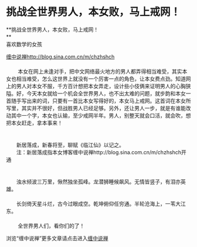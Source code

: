 挑战全世界男人，本女败，马上戒网！
====

			

                                               




 **挑战全世界男人，本女败，马上戒网！   
**　　   
喜欢数学的女孩 




[缠中说禅http://blog.sina.com.cn/m/chzhshch](http://blog.sina.com.cn/m/chzhshch)   
　　   
　　 本女在网上未逢对手，把中文网络最火地方的男人都弄得相当难受，其实本女也相当难受，怎么这世界上就没有一个厉害一点的角色，让本女费点劲。知道网上的男人对本女不服，千方百计想把本女弄走，设计些小伎俩来证明男人的心胸狭隘。好，今天本女就给一个机会全世界男人，也不出太难的问题，就步韵和本女一首随手写出来的词，只要有一首比本女写得好的，本女马上戒网。这首词在本女所写里，其实并不很好，但战胜男人已经足够。另外，还让男人一步，就是有谁能改动其中一个字，本女也认输，至少戒网半年。男人，别整天就会口活，就会吹，想把本女赶走，拿本事来！   
　　   
　　   
　　新居落成，新春将至，聊赋《临江仙》以记之。   
　　注：新居落成指本女博客缠中说禅http://blog.sina.com.cn/m/chzhshch开通   
　　   
　　   
　　浊水倾波三万里，愀然独坐孤峰。龙潜狮睡候飙风。无情皆竖子，有泪亦英雄。   
　　   
　　长剑倚天星斗烂，古今过眼成空。乾坤俯仰任穷通。半轮沧海上，一苇大江东。   
　　   
　　 全世界男人们，看你们的了！ 







浏览“缠中说禅”更多文章请点击进入[缠中说禅](http://blog.sina.com.cn/m/chzhshch)




  




























